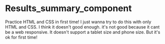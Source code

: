# Results_summary_component
Practice HTML and CSS in first time!
I just wanna try to do this with only HTML and CSS. I think it doesn't good enough.
it's not good because it cant be a web responsive. It doesn't support a tablet size and phone size.
But it's ok for first time!
